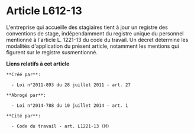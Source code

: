 # Article L612-13

L'entreprise qui accueille des stagiaires tient à jour un registre des conventions de stage, indépendamment du registre
unique du personnel mentionné à l'article L. 1221-13 du code du travail. Un décret détermine les modalités d'application du
présent article, notamment les mentions qui figurent sur le registre susmentionné.

**Liens relatifs à cet article**

	**Créé par**:

	  - Loi n°2011-893 du 28 juillet 2011 - art. 27

	**Abrogé par**:

	  - Loi n°2014-788 du 10 juillet 2014 - art. 1

	**Cité par**:

	  - Code du travail - art. L1221-13 (M)
